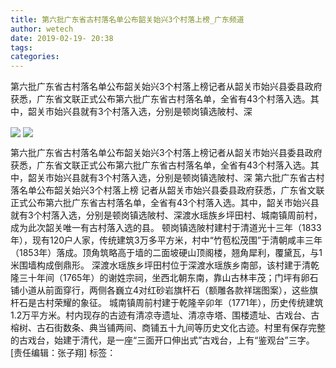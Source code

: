 ```yaml
---
title: 第六批广东省古村落名单公布韶关始兴3个村落上榜_广东频道
author: wetech
date: 2019-02-19- 20:38
tags: 
categories: 
---
```

第六批广东省古村落名单公布韶关始兴3个村落上榜记者从韶关市始兴县委县政府获悉，广东省文联正式公布第六批广东省古村落名单，全省有43个村落入选。其中，韶关市始兴县就有3个村落入选，分别是顿岗镇选陂村、深
<!-- more -->
                
<img align="center" border="0" src="http://p1.ifengimg.com/a/2019_08/6c6970aee308318_size186_w387_h256.png" />
                
<img align="center" border="0" src="http://p2.ifengimg.com/a/2016/0810/204c433878d5cf9size1_w16_h16.png" />
                
            
第六批广东省古村落名单公布韶关始兴3个村落上榜记者从韶关市始兴县委县政府获悉，广东省文联正式公布第六批广东省古村落名单，全省有43个村落入选。其中，韶关市始兴县就有3个村落入选，分别是顿岗镇选陂村、深
第六批广东省古村落名单公布韶关始兴3个村落上榜
记者从韶关市始兴县委县政府获悉，广东省文联正式公布第六批广东省古村落名单，全省有43个村落入选。其中，韶关市始兴县就有3个村落入选，分别是顿岗镇选陂村、深渡水瑶族乡坪田村、城南镇周前村，成为此次韶关唯一有古村落入选的县。
顿岗镇选陂村建村于清道光十三年（1833年），现有120户人家，传统建筑3万多平方米，村中“竹苞松茂围”于清朝咸丰三年（1853年）落成。顶角筑略高于墙的二面坡硬山顶阁楼，翘角犀利，覆黛瓦，与1米围墙构成倒鼎形。
深渡水瑶族乡坪田村位于深渡水瑶族乡南部，该村建于清乾隆三十年间（1765年）的谢姓宗祠，坐西北朝东南，靠山古林丰茂；门坪有卵石铺小道从前面穿行，两侧各巍立4对红砂岩旗杆石（额雕各款祥瑞图案），这些旗杆石是古村荣耀的象征。
城南镇周前村建于乾隆辛卯年（1771年），历史传统建筑1.2万平方米。村内现存的古迹有清凉寺遗址、清凉寺塔、围楼遗址、古戏台、古榕树、古石街数条、典当铺两间、商铺五十九间等历史文化古迹。村里有保存完整的古戏台，始建于清代，是一座“三面开口伸出式”古戏台，上有“鉴观台”三字。
[责任编辑：张子翔]
标签：
             
